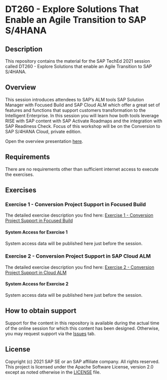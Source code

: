 # DT260 - Explore Solutions That Enable an Agile Transition to SAP S/4HANA

## Description

This repository contains the material for the SAP TechEd 2021 session called DT260 - Explore Solutions that enable an Agile Transition to SAP S/4HANA.  

## Overview

This session introduces attendees to SAP’s ALM tools SAP Solution Manager with Focused Build and SAP Cloud ALM which offer a great set of features and functions that support customers transformation to the Intelligent Enterprise. In this session you will learn how both tools leverage RISE with SAP content with SAP Activate Roadmaps and the integration with SAP Readiness Check. Focus of this workshop will be on the Conversion to SAP S/4HANA Cloud, private edition.

Open the overview presentation [here](https://github.com/SAP-samples/teched2021-DT260/blob/main/DT260%20-%20Explore%20Solutions%20That%20Enable%20an%20Agile%20Transition%20to%20SAP%20S4HANA.pdf).

## Requirements

There are no requirements other than sufficient internet access to execute the exercises.

## Exercises

### Exercise 1 - Conversion Project Support in Focused Build

The detailed exercise description you find here: [Exercise 1 - Conversion Project Support in Focused Build](https://github.com/SAP-samples/teched2021-DT260/blob/main/exercises/Session%20DT260%20Exercise%20-%2001%20Conversion%20Project%20Support%20in%20Focused%20Build.pdf)

#### System Access for Exercise 1

System access data will be published here just before the session.

### Exercise 2 - Conversion Project Support in SAP Cloud ALM

The detailed exercise description you find here: [Exercise 2 - Conversion Project Support in Cloud ALM](https://github.com/SAP-samples/teched2021-DT260/blob/main/exercises/Session%20DT260%20Exercise%20-%2002%20Conversion%20Project%20Support%20in%20SAP%20Cloud%20ALM.pdf)

#### System Access for Exercise 2

System access data will be published here just before the session.



## How to obtain support

Support for the content in this repository is available during the actual time of the online session for which this content has been designed. Otherwise, you may request support via the [Issues](../../issues) tab.

## License
Copyright (c) 2021 SAP SE or an SAP affiliate company. All rights reserved. This project is licensed under the Apache Software License, version 2.0 except as noted otherwise in the [LICENSE](LICENSES/Apache-2.0.txt) file.
